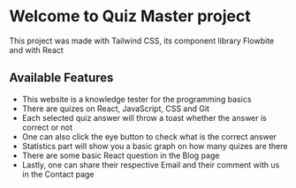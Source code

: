 # Welcome to Quiz Master project

This project was made with Tailwind CSS, its component library Flowbite and with React

## Available Features
* This website is a knowledge tester for the programming basics
* There are quizes on React, JavaScript, CSS and Git
* Each selected quiz answer will throw a toast whether the answer is correct or not
* One can also click the eye button to check what is the correct answer
* Statistics part will show you a basic graph on how many quizes are there
* There are some basic React question in the Blog page
* Lastly, one can share their respective Email and their comment with us in the Contact page